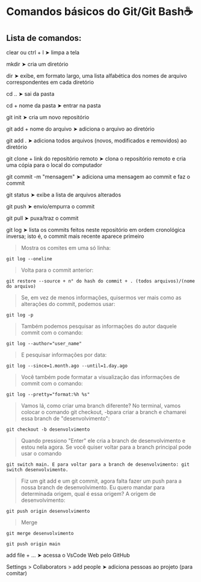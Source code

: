 # Comandos básicos do Git/Git Bash:coffee:

## Lista de comandos:

clear ou ctrl + l ➤ limpa a tela

mkdir ➤ cria um diretório 

dir  ➤ exibe, em formato largo, uma lista alfabética dos nomes de arquivo correspondentes em cada diretório

cd .. ➤  sai da pasta

cd + nome da pasta ➤ entrar na pasta

git init ➤ cria um novo repositório

git add + nome do arquivo ➤ adiciona o arquivo ao diretório 

git add .  ➤ adiciona todos arquivos (novos, modificados e removidos) ao diretório

git clone + link do repositório remoto ➤ clona o repositório remoto e cria uma cópia para o local do computador

git commit -m "mensagem" ➤ adiciona uma mensagem ao commit e faz o commit

git status ➤ exibe a lista de arquivos alterados 

git push ➤ envio/empurra o commit

git pull  ➤ puxa/traz o commit

git log ➤  lista os commits feitos neste repositório em ordem cronológica inversa; isto é, o commit mais recente aparece primeiro

> Mostra os comites em uma só linha:
```
git log --oneline 
```

> Volta para o commit anterior:
```
git restore --source + n° do hash do commit + . (todos arquivos)/(nome do arquivo)
```

> Se, em vez de menos informações, quisermos ver mais como as alterações do commit, podemos usar:
```
git log -p
```

> Também podemos pesquisar as informações do autor daquele commit com o comando:
```
git log --author="user_name"
```

>E pesquisar informações por data:
```
git log --since=1.month.ago --until=1.day.ago
```

>Você também pode formatar a visualização das informações de commit com o comando:
```
git log --pretty="format:%h %s"
```

>Vamos lá, como criar uma branch diferente? No terminal, vamos colocar o comando git checkout, -bpara criar a branch e chamarei essa branch de "desenvolvimento":
```
git checkout -b desenvolvimento
```

>Quando pressiono "Enter" ele cria a branch de desenvolvimento e estou nela agora. Se você quiser voltar para a branch principal pode usar o comando
```
git switch main. E para voltar para a branch de desenvolvimento: git switch desenvolvimento.
```

>Fiz um git add e um git commit, agora falta fazer um push para a nossa branch de desenvolvimento. Eu quero mandar para determinada origem, qual é essa origem? A origem de desenvolvimento:
```
git push origin desenvolvimento
```

>Merge
```
git merge desenvolvimento
```
```
git push origin main
```

add file + ... ➤  acessa o VsCode Web pelo GitHub

Settings > Collaborators > add people ➤ adiciona pessoas ao projeto (para comitar)

